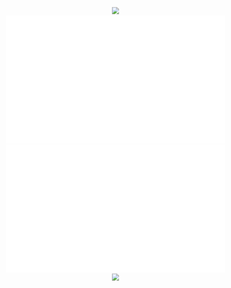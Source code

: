 <div align="center">
  <img src="https://streak-stats.demolab.com?user=Dqrshan&theme=dark&border_radius=5&stroke=FF6666&border=FF6666&background=18181B">
</div>

<div align="center">
  <img src="https://raw.githubusercontent.com/Dqrshan/github-stats/master/generated/overview.svg#gh-dark-mode-only">
  <img src="https://raw.githubusercontent.com/Dqrshan/github-stats/master/generated/languages.svg#gh-dark-mode-only">
</div>

<div align="center">
  <img src="https://github-profile-trophy.vercel.app/?username=Dqrshan&theme=juicyfresh&no-frame=true&title=Commits,Stars,Repositories">
</div>
